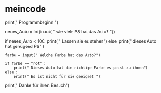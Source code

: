 # meincode

print(" Programmbeginn ")

neues_Auto = int(input( " wie viele PS hat das Auto? "))

if neues_Auto < 100:
    print( " Lassen sie es stehen")
else:
    print(" dieses Auto hat genügend PS" )
    
    farbe = input(" Welche Farbe hat das Auto?")
    
    if farbe == "rot" :
        print(" Dieses Auto hat die richtige Farbe es passt zu ihnen")
    else :
        print(" Es ist nicht für sie geeignet ")

print(" Danke für ihren Besuch")
